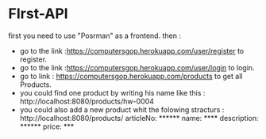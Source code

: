 # FIrst-API

first you need to use "Posrman" as a frontend.
then :
- go to the link :https://computersgop.herokuapp.com/user/register to register.
- go to the link :https://computersgop.herokuapp.com/user/login to login.
- go to link : https://computersgop.herokuapp.com/products to get all Products.
- you could find one product by writing his name like this : http://localhost:8080/products/hw-0004
- you could also add a new product whit the folowing stracturs :
    http://localhost:8080/products/
      articleNo: ******
      name: ****
      description: ******
      price: ***
      
      
  
